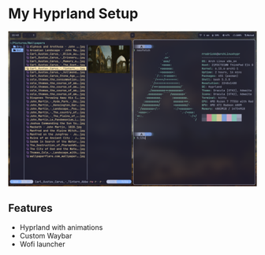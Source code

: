 # My Hyprland Setup
![Screenshot](hyprland-dots/screenshots/preview.png)

## Features
- Hyprland with animations
- Custom Waybar
- Wofi launcher
